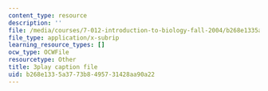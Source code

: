 ```yaml
---
content_type: resource
description: ''
file: /media/courses/7-012-introduction-to-biology-fall-2004/b268e1335a3773b8495731428aa90a22_rxiAQe0t-ZU.srt
file_type: application/x-subrip
learning_resource_types: []
ocw_type: OCWFile
resourcetype: Other
title: 3play caption file
uid: b268e133-5a37-73b8-4957-31428aa90a22
---
```

